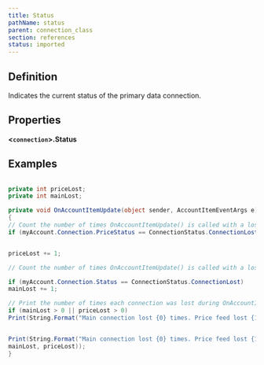 ```yaml
---
title: Status
pathName: status
parent: connection_class
section: references
status: imported
---
```


## Definition

Indicates the current status of the primary data connection.

## Properties

**<`connection`>.Status**

## Examples

```csharp

private int priceLost;
private int mainLost;

private void OnAccountItemUpdate(object sender, AccountItemEventArgs e)
{
// Count the number of times OnAccountItemUpdate() is called with a lost price connection
if (myAccount.Connection.PriceStatus == ConnectionStatus.ConnectionLost)


priceLost += 1;

// Count the number of times OnAccountItemUpdate() is called with a lost primary connection

if (myAccount.Connection.Status == ConnectionStatus.ConnectionLost)
mainLost += 1;

// Print the number of times each connection was lost during OnAccountItemUpdate()
if (mainLost > 0 || priceLost > 0)
Print(String.Format("Main connection lost {0} times. Price feed lost {1} times.", mainLost, priceLost));


Print(String.Format("Main connection lost {0} times. Price feed lost {1} times.", 
mainLost, priceLost));
}
```
